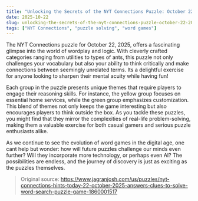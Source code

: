 ```yaml
---
title: "Unlocking the Secrets of the NYT Connections Puzzle: October 22, 2025"
date: 2025-10-22
slug: unlocking-the-secrets-of-the-nyt-connections-puzzle-october-22-2025
tags: ["NYT Connections", "puzzle solving", "word games"]
---
```


The NYT Connections puzzle for October 22, 2025, offers a fascinating glimpse into the world of wordplay and logic. With cleverly crafted categories ranging from utilities to types of ants, this puzzle not only challenges your vocabulary but also your ability to think critically and make connections between seemingly unrelated terms. Its a delightful exercise for anyone looking to sharpen their mental acuity while having fun!

Each group in the puzzle presents unique themes that require players to engage their reasoning skills. For instance, the yellow group focuses on essential home services, while the green group emphasizes customization. This blend of themes not only keeps the game interesting but also encourages players to think outside the box. As you tackle these puzzles, you might find that they mirror the complexities of real-life problem-solving, making them a valuable exercise for both casual gamers and serious puzzle enthusiasts alike.

As we continue to see the evolution of word games in the digital age, one cant help but wonder: how will future puzzles challenge our minds even further? Will they incorporate more technology, or perhaps even AI? The possibilities are endless, and the journey of discovery is just as exciting as the puzzles themselves.
> Original source: https://www.jagranjosh.com/us/puzzles/nyt-connections-hints-today-22-october-2025-answers-clues-to-solve-word-search-puzzle-game-1860001517